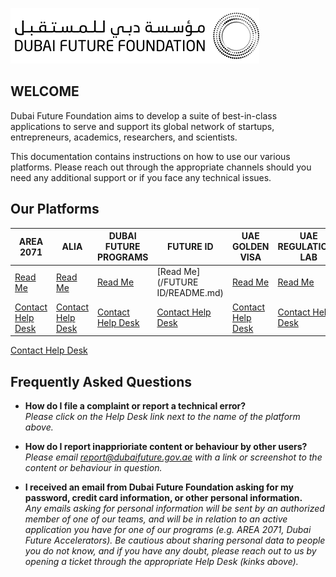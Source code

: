 ![DFF Logo](dff_logo2.png)


## WELCOME <br>

Dubai Future Foundation aims to develop a suite of best-in-class applications to serve and support its global network of startups, entrepreneurs, academics, researchers, and scientists.

This documentation contains instructions on how to use our various platforms. Please reach out through the appropriate channels should you need any additional support or if you face any technical issues.

## Our Platforms <br>

| **AREA 2071**     | **ALIA**     | **DUBAI FUTURE PROGRAMS**           | **FUTURE ID**           | **UAE GOLDEN VISA** |**UAE REGULATIONS LAB** |
|-------------------------------------|-------------------------------------|-------------------------------------|-------------------------------|-----------------------------------|---------------------------------------------|
| [Read Me](/AREA/README.md) | [Read Me](/ALIA/README.md) | [Read Me](/DF-Programs/README.md)|[Read Me](/FUTURE ID/README.md) | [Read Me](/VISA/README.md) | [Read Me](/REGLAB/README.md) |
| [Contact Help Desk](https://area2071.ae/contact-us/) | [Contact Help Desk](https://area2071.ae/contact-us/) | [Contact Help Desk](https://id.dubaifuture.gov.ae/) | [Contact Help Desk](https://programs.dubaifuture.gov.ae/) | [Contact Help Desk](https://www.ica.gov.ae/) | [Contact Help Desk](https://reglab.gov.ae/contact) |

[Contact Help Desk](mailto:Area2071@dubaifuture.gov.ae)

## Frequently Asked Questions <br>

* **How do I file a complaint or report a technical error?**<br>
  *Please click on the Help Desk link next to the name of the platform above.*

* **How do I report inapprioriate content or behaviour by other users?**<br>
  *Please email report@dubaifuture.gov.ae with a link or screenshot to the content or behaviour in question.*

* **I received an email from Dubai Future Foundation asking for my password, credit card information, or other personal information.**<br>
  *Any emails asking for personal information will be sent by an authorized member of one of our teams, and will be in relation to an active application you have for one of our programs (e.g. AREA 2071, Dubai Future Accelerators). Be cautious about sharing personal data to people you do not know, and if you have any doubt, please reach out to us by opening a ticket through the appropriate Help Desk (kinks above).*

